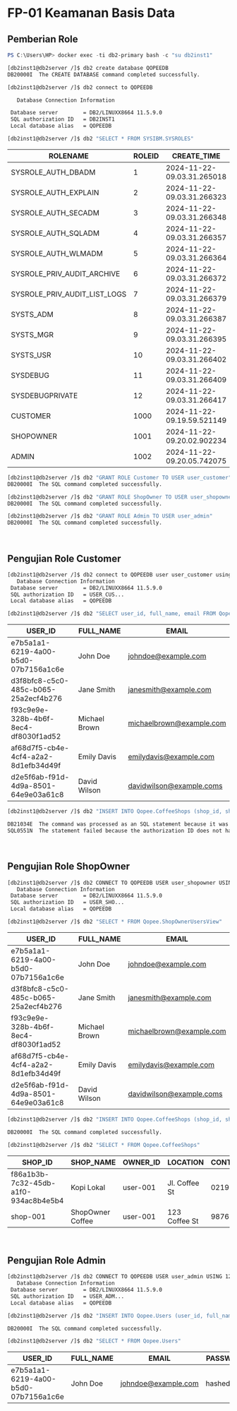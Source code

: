# FP-01 Keamanan Basis Data

## Pemberian Role

```powershell
PS C:\Users\HP> docker exec -ti db2-primary bash -c "su db2inst1"
```

```bash
[db2inst1@db2server /]$ db2 create database QOPEEDB
DB20000I  The CREATE DATABASE command completed successfully.
```

```bash
[db2inst1@db2server /]$ db2 connect to QOPEEDB

   Database Connection Information

 Database server        = DB2/LINUXX8664 11.5.9.0
 SQL authorization ID   = DB2INST1
 Local database alias   = QOPEEDB
```

```bash
[db2inst1@db2server /]$ db2 "SELECT * FROM SYSIBM.SYSROLES"
```

| ROLENAME                     | ROLEID | CREATE_TIME                | AUDITPOLICYID | AUDITEXCEPTIONENABLED |
| ---------------------------- | ------ | -------------------------- | ------------- | --------------------- |
| SYSROLE_AUTH_DBADM           | 1      | 2024-11-22-09.03.31.265018 | -             | N                     |
| SYSROLE_AUTH_EXPLAIN         | 2      | 2024-11-22-09.03.31.266323 | -             | N                     |
| SYSROLE_AUTH_SECADM          | 3      | 2024-11-22-09.03.31.266348 | -             | N                     |
| SYSROLE_AUTH_SQLADM          | 4      | 2024-11-22-09.03.31.266357 | -             | N                     |
| SYSROLE_AUTH_WLMADM          | 5      | 2024-11-22-09.03.31.266364 | -             | N                     |
| SYSROLE_PRIV_AUDIT_ARCHIVE   | 6      | 2024-11-22-09.03.31.266372 | -             | N                     |
| SYSROLE_PRIV_AUDIT_LIST_LOGS | 7      | 2024-11-22-09.03.31.266379 | -             | N                     |
| SYSTS_ADM                    | 8      | 2024-11-22-09.03.31.266387 | -             | N                     |
| SYSTS_MGR                    | 9      | 2024-11-22-09.03.31.266395 | -             | N                     |
| SYSTS_USR                    | 10     | 2024-11-22-09.03.31.266402 | -             | N                     |
| SYSDEBUG                     | 11     | 2024-11-22-09.03.31.266409 | -             | N                     |
| SYSDEBUGPRIVATE              | 12     | 2024-11-22-09.03.31.266417 | -             | N                     |
| CUSTOMER                     | 1000   | 2024-11-22-09.19.59.521149 | -             | N                     |
| SHOPOWNER                    | 1001   | 2024-11-22-09.20.02.902234 | -             | N                     |
| ADMIN                        | 1002   | 2024-11-22-09.20.05.742075 | -             | N                     |

```bash
[db2inst1@db2server /]$ db2 "GRANT ROLE Customer TO USER user_customer"
DB20000I  The SQL command completed successfully.
```

```bash
[db2inst1@db2server /]$ db2 "GRANT ROLE ShopOwner TO USER user_shopowner"
DB20000I  The SQL command completed successfully.
```

```bash
[db2inst1@db2server /]$ db2 "GRANT ROLE Admin TO USER user_admin"
DB20000I  The SQL command completed successfully.
```

<br>

## Pengujian Role Customer

```bash
[db2inst1@db2server /]$ db2 connect to QOPEEDB user user_customer using 123456789
   Database Connection Information
 Database server        = DB2/LINUXX8664 11.5.9.0
 SQL authorization ID   = USER_CUS...
 Local database alias   = QOPEEDB
```

```bash
[db2inst1@db2server /]$ db2 "SELECT user_id, full_name, email FROM Qopee.CustomerUsersView"
```

| USER_ID                              | FULL_NAME     | EMAIL                    |
| ------------------------------------ | ------------- | ------------------------ |
| e7b5a1a1-6219-4a00-b5d0-07b7156a1c6e | John Doe      | johndoe@example.com      |
| d3f8bfc8-c5c0-485c-b065-25a2ecf4b276 | Jane Smith    | janesmith@example.com    |
| f93c9e9e-328b-4b6f-8ec4-df8030f1ad52 | Michael Brown | michaelbrown@example.com |
| af68d7f5-cb4e-4cf4-a2a2-8d1efb34d49f | Emily Davis   | emilydavis@example.com   |
| d2e5f6ab-f91d-4d9a-8501-64e9e03a61c8 | David Wilson  | davidwilson@example.coms |

```bash
[db2inst1@db2server /]$ db2 "INSERT INTO Qopee.CoffeeShops (shop_id, shop_name) VALUES (10, 'New Shop')"

DB21034E  The command was processed as an SQL statement because it was not a valid Command Line Processor command.  During SQL processing it returned:
SQL0551N  The statement failed because the authorization ID does not have the required authorization or privilege to perform the operation.  Authorization ID: "USER_CUSTOMER".  Operation: "INSERT". Object: "QOPEE.COFFEESHOPS". SQLSTATE=42501
```

<br>

## Pengujian Role ShopOwner

```bash
[db2inst1@db2server /]$ db2 CONNECT TO QOPEEDB USER user_shopowner USING 123456789
   Database Connection Information
 Database server        = DB2/LINUXX8664 11.5.9.0
 SQL authorization ID   = USER_SHO...
 Local database alias   = QOPEEDB
```

```bash
[db2inst1@db2server /]$ db2 "SELECT * FROM Qopee.ShopOwnerUsersView"
```

| USER_ID                              | FULL_NAME     | EMAIL                    |
| ------------------------------------ | ------------- | ------------------------ |
| e7b5a1a1-6219-4a00-b5d0-07b7156a1c6e | John Doe      | johndoe@example.com      |
| d3f8bfc8-c5c0-485c-b065-25a2ecf4b276 | Jane Smith    | janesmith@example.com    |
| f93c9e9e-328b-4b6f-8ec4-df8030f1ad52 | Michael Brown | michaelbrown@example.com |
| af68d7f5-cb4e-4cf4-a2a2-8d1efb34d49f | Emily Davis   | emilydavis@example.com   |
| d2e5f6ab-f91d-4d9a-8501-64e9e03a61c8 | David Wilson  | davidwilson@example.coms |

```bash
[db2inst1@db2server /]$ db2 "INSERT INTO Qopee.CoffeeShops (shop_id, shop_name, owner_id, location, contact_number, open_hours) VALUES ('shop-001', 'ShopOwner Coffee', 'user-001', '123 Coffee St', '987654321', '9:00 AM - 9:00 PM')"

DB20000I  The SQL command completed successfully.
```

```bash
[db2inst1@db2server /]$ db2 "SELECT * FROM Qopee.CoffeeShops"
```

| SHOP_ID                              | SHOP_NAME        | OWNER_ID | LOCATION      | CONTACT_NUMBER | OPEN_HOURS        | CREATED_AT                 | UPDATED_AT                 |
| ------------------------------------ | ---------------- | -------- | ------------- | -------------- | ----------------- | -------------------------- | -------------------------- |
| f86a1b3b-7c32-45db-a1f0-934ac8b4e5b4 | Kopi Lokal       | user-001 | Jl. Coffee St | 021987654321   | 08:00 - 22:00     | 2024-11-22-09.17.55.820736 | 2024-11-22-09.17.55.820736 |
| shop-001                             | ShopOwner Coffee | user-001 | 123 Coffee St | 987654321      | 9:00 AM - 9:00 PM | 2024-11-22-10.10.59.530453 | 2024-11-22-10.10.59.530453 |

<br>

## Pengujian Role Admin

```bash
[db2inst1@db2server /]$ db2 CONNECT TO QOPEEDB USER user_admin USING 123456789
   Database Connection Information
 Database server        = DB2/LINUXX8664 11.5.9.0
 SQL authorization ID   = USER_ADM...
 Local database alias   = QOPEEDB
```

```bash
[db2inst1@db2server /]$ db2 "INSERT INTO Qopee.Users (user_id, full_name, email, password_hash, phone_number) VALUES ('user-001', 'Admin User', 'admin@example.com', 'hashed_password', '123456789')"\

DB20000I  The SQL command completed successfully.
```

```bash
[db2inst1@db2server /]$ db2 "SELECT * FROM Qopee.Users"
```

| USER_ID                              | FULL_NAME | EMAIL               | PASSWORD_HASH    | PHONE_NUMBER | CREATED_AT                 | UPDATED_AT                 |
| ------------------------------------ | --------- | ------------------- | ---------------- | ------------ | -------------------------- | -------------------------- |
| e7b5a1a1-6219-4a00-b5d0-07b7156a1c6e | John Doe  | johndoe@example.com | hashed_password1 | 081234567890 | 2024-11-22-09.03.31.265018 | 2024-11-22-09.03.31.265018 |
